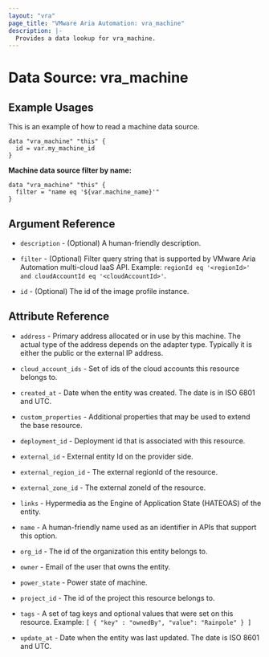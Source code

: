 ```yaml
---
layout: "vra"
page_title: "VMware Aria Automation: vra_machine"
description: |-
  Provides a data lookup for vra_machine.
---
```


# Data Source: vra_machine

## Example Usages

This is an example of how to read a machine data source.

```hcl
data "vra_machine" "this" {
  id = var.my_machine_id
}
```

**Machine data source filter by name:**

```hcl
data "vra_machine" "this" {
  filter = "name eq '${var.machine_name}'"
}
```

## Argument Reference

* `description` - (Optional) A human-friendly description.

* `filter` - (Optional) Filter query string that is supported by VMware Aria Automation multi-cloud IaaS API. Example: `regionId eq '<regionId>' and cloudAccountId eq '<cloudAccountId>'`.

* `id` - (Optional) The id of the image profile instance.

## Attribute Reference

* `address` - Primary address allocated or in use by this machine. The actual type of the address depends on the adapter type. Typically it is either the public or the external IP address.

* `cloud_account_ids` - Set of ids of the cloud accounts this resource belongs to.

* `created_at` - Date when the entity was created. The date is in ISO 6801 and UTC.

* `custom_properties` - Additional properties that may be used to extend the base resource.

* `deployment_id` - Deployment id that is associated with this resource.

* `external_id` - External entity Id on the provider side.

* `external_region_id` - The external regionId of the resource.

* `external_zone_id` - The external zoneId of the resource.

* `links` - Hypermedia as the Engine of Application State (HATEOAS) of the entity.

* `name` - A human-friendly name used as an identifier in APIs that support this option.

* `org_id` - The id of the organization this entity belongs to.

* `owner` - Email of the user that owns the entity.

* `power_state` - Power state of machine.

* `project_id` - The id of the project this resource belongs to.

* `tags` - A set of tag keys and optional values that were set on this resource. Example: `[ { "key" : "ownedBy", "value": "Rainpole" } ]`

* `update_at` - Date when the entity was last updated. The date is ISO 8601 and UTC.
